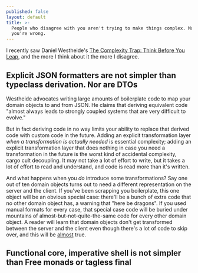 ```yaml
---
published: false
layout: default
title: >-
  People who disagree with you aren't trying to make things complex. Maybe
  you're wrong.
---
```

I recently saw Daniel Westheide's [The Complexity Trap: Think Before You Leap](https://danielwestheide.com/blog/2018/12/07/the-complexity-trap.html), and the more I think about it the more I disagree.

## Explicit JSON formatters are not simpler than typeclass derivation. Nor are DTOs

Westheide advocates writing large amounts of boilerplate code to map your domain objects to and from JSON. He claims that deriving equivalent code "almost always leads to strongly coupled systems that are very difficult to evolve."

But in fact deriving code in no way limits your ability to replace that derived code with custom code in the future. Adding an explicit transformation layer *when a transformation is actually needed* is essential complexity; adding an explicit transformation layer that does nothing in case you need a transformation in the future is the worst kind of accidental complexity, cargo cult decoupling. It may not take a lot of effort to write, but it takes a lot of effort to read and understand, and code is read more than it's written.

And what happens when you *do* introduce some transformations? Say one out of ten domain objects turns out to need a different representation on the server and the client. If you've been scrapping you boilerplate, this one object will be an obvious special case: there'll be a bunch of extra code that no other domain object has, a warning that "here be dragons". If you used manual formats for every case, that special case code will be buried under mountains of almost-but-not-quite-the-same code for every other domain object. A reader will learn that domain objects don't get transformed between the server and the client even though there's a lot of code to skip over, and this will be [almost](http://wiki.c2.com/?AlmostConsideredHarmful) true.

## Functional core, imperative shell is not simpler than Free monads or tagless final


